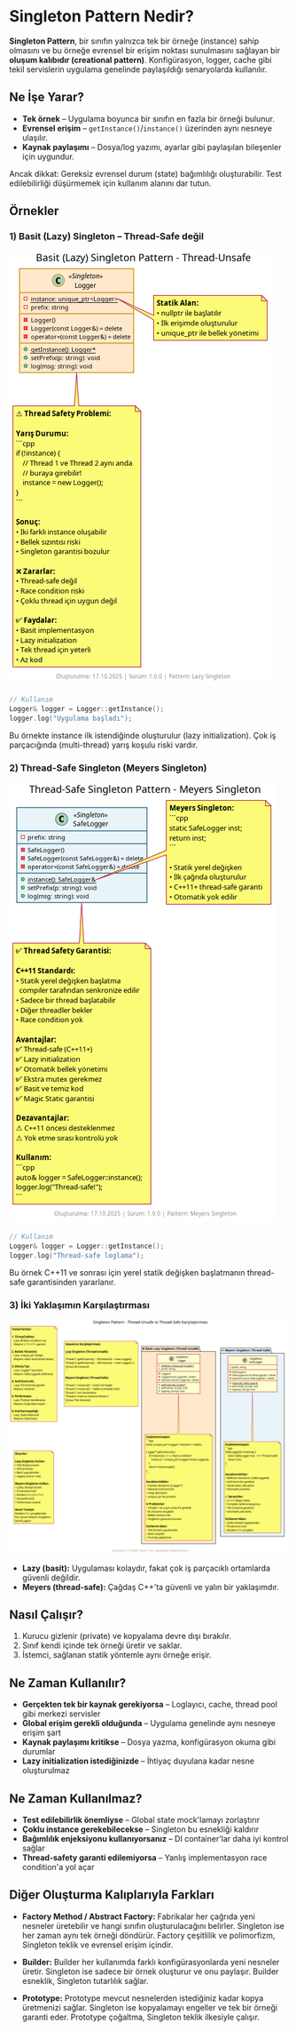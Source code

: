 # Singleton Pattern Nedir?

**Singleton Pattern**, bir sınıfın yalnızca tek bir örneğe (instance) sahip olmasını ve bu örneğe evrensel bir erişim noktası sunulmasını sağlayan bir **oluşum kalıbıdır (creational pattern)**. Konfigürasyon, logger, cache gibi tekil servislerin uygulama genelinde paylaşıldığı senaryolarda kullanılır.

## Ne İşe Yarar?

- **Tek örnek** – Uygulama boyunca bir sınıfın en fazla bir örneği bulunur.
- **Evrensel erişim** – `getInstance()`/`instance()` üzerinden aynı nesneye ulaşılır.
- **Kaynak paylaşımı** – Dosya/log yazımı, ayarlar gibi paylaşılan bileşenler için uygundur.

Ancak dikkat: Gereksiz evrensel durum (state) bağımlılığı oluşturabilir. Test edilebilirliği düşürmemek için kullanım alanını dar tutun.

## Örnekler

### 1) Basit (Lazy) Singleton – Thread-Safe değil

![Lazy Singleton](./basic_lazy/diagram.png)

```cpp
// Kullanım
Logger& logger = Logger::getInstance();
logger.log("Uygulama başladı");
```

Bu örnekte instance ilk istendiğinde oluşturulur (lazy initialization). Çok iş parçacığında (multi-thread) yarış koşulu riski vardır.

### 2) Thread-Safe Singleton (Meyers Singleton)

![Thread-Safe Singleton](./thread_safe/diagram.png)

```cpp
// Kullanım
Logger& logger = Logger::getInstance();
logger.log("Thread-safe loglama");
```

Bu örnek C++11 ve sonrası için yerel statik değişken başlatmanın thread-safe garantisinden yararlanır.

### 3) İki Yaklaşımın Karşılaştırması

![Lazy vs Thread-Safe](./basic_threadsafe_diff/diagram.png)

- **Lazy (basit):** Uygulaması kolaydır, fakat çok iş parçacıklı ortamlarda güvenli değildir.
- **Meyers (thread-safe):** Çağdaş C++’ta güvenli ve yalın bir yaklaşımdır.

## Nasıl Çalışır?

1. Kurucu gizlenir (private) ve kopyalama devre dışı bırakılır.
2. Sınıf kendi içinde tek örneği üretir ve saklar.
3. İstemci, sağlanan statik yöntemle aynı örneğe erişir.

## Ne Zaman Kullanılır?

- **Gerçekten tek bir kaynak gerekiyorsa** – Loglayıcı, cache, thread pool gibi merkezi servisler
- **Global erişim gerekli olduğunda** – Uygulama genelinde aynı nesneye erişim şart
- **Kaynak paylaşımı kritikse** – Dosya yazma, konfigürasyon okuma gibi durumlar
- **Lazy initialization istediğinizde** – İhtiyaç duyulana kadar nesne oluşturulmaz

## Ne Zaman Kullanılmaz?

- **Test edilebilirlik önemliyse** – Global state mock'lamayı zorlaştırır
- **Çoklu instance gerekebilecekse** – Singleton bu esnekliği kaldırır
- **Bağımlılık enjeksiyonu kullanıyorsanız** – DI container'lar daha iyi kontrol sağlar
- **Thread-safety garanti edilemiyorsa** – Yanlış implementasyon race condition'a yol açar

## Diğer Oluşturma Kalıplarıyla Farkları

- **Factory Method / Abstract Factory:** Fabrikalar her çağrıda yeni nesneler üretebilir ve hangi sınıfın oluşturulacağını belirler. Singleton ise her zaman aynı tek örneği döndürür. Factory çeşitlilik ve polimorfizm, Singleton teklik ve evrensel erişim içindir.

- **Builder:** Builder her kullanımda farklı konfigürasyonlarda yeni nesneler üretir. Singleton ise sadece bir örnek oluşturur ve onu paylaşır. Builder esneklik, Singleton tutarlılık sağlar.

- **Prototype:** Prototype mevcut nesnelerden istediğiniz kadar kopya üretmenizi sağlar. Singleton ise kopyalamayı engeller ve tek bir örneği garanti eder. Prototype çoğaltma, Singleton teklik ilkesiyle çalışır.
